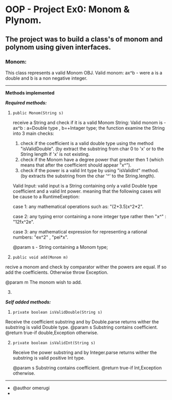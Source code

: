 # OOP - Project Ex0: Monom & Plynom.
## The project was to build a class's of monom and polynom using given interfaces.

### Monom:
This class represents a valid Monom OBJ.
Valid monom: ax^b - were a is a double and b is a non negative integer.

----------------------------------------------------------------------------------------------------------------------																														
**Methods implemented**       

***Required methods:***
1. ``public Monom(String s)``

	 receive a String and check if it is a valid Monom String: 
	 Valid monom is - ax^b : a=Double type , b=+Intager type;
	 the function examine the String into 3 main checks:
	 1) check if the coefficient is a valid double type using the method "isValidDouble".
	 		(by extract the substring from char 0 to 'x' or to the String length if 'x' is not existing.
	 2) check if the Monom have a degree power that greater then 1 
	 		(which means that after the coefficient should appear "x^").   
	 3)  check if the power is a valid Int type by using "isValidInt" method.
	 	  	(by extracts the substring from the char '^' to the String.length).
	 
	 Valid Input:
	 valid input is a String containing only a valid Double type coefficient and a valid Int power.
	 meaning that the following cases will be cause to a RuntimeExeption:
	 
	 case 1: any mathematical operations such as: "(2+3.5)x^2*2".
   
	 case 2: any typing error containing a none integer type rather then "x^" : "12fx^2e".
   
	 case 3: any mathematical expression for representing a rational numbers: "ex^2" , "pei*x".
	 
	 @param s - String containing a Monom type; 

2. ``public void add(Monom m)``

  recive a monom and check by comparator wither the powers are equal. 
  If so add the coefficients. 
  Otherwise throw Exception.
  
  @param m The monom wish to add.

3.
  

***Self added methods:***
1. ``private boolean isValidDouble(String s)``

  Receive the coefficient substring and by Double.parse returns wither the substring is valid Double type.
  @param s Substring contains coefficient.
  @return true-if double,Exception otherwise.
 
2. ``private boolean isValidInt(String s)``

	Receive the power substring and by Integer.parse returns wither the substring is valid positive Int type.
	 
	@param s Substring contains coefficient.
	@return true-if Int,Exception otherwise.
	
  
---------------------------------------------------------------------------------------------------------------------
* @author omerugi
*

